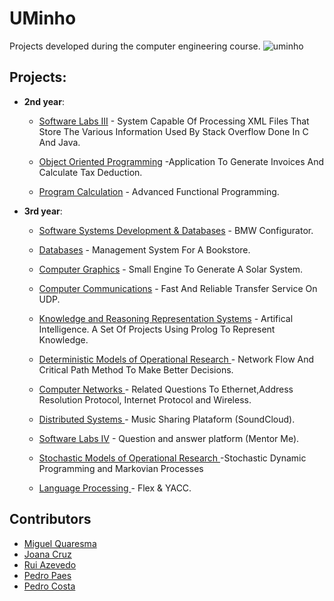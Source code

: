 # UMinho

Projects developed during the computer engineering course.
![uminho](http://www4.di.uminho.pt/~jmf/IMAGES/um_eeng.gif)

## Projects:

* **2nd year**:
  - [Software Labs III](https://github.com/EtienneCosta/UMINHO/tree/master/LI3) - System Capable Of Processing XML Files That Store The Various Information Used By Stack Overflow Done In C And Java.
  
  - [Object Oriented Programming](https://github.com/EtienneCosta/UMINHO/tree/master/POO) -Application To Generate Invoices And Calculate Tax Deduction.
  
  - [Program Calculation](https://github.com/EtienneCosta/UMINHO/tree/master/CP) - Advanced Functional Programming.
  
* **3rd year**:

  - [Software Systems Development & Databases](https://github.com/EtienneCosta/UMINHO/tree/master/DSS) - BMW Configurator.
  
  - [Databases](https://github.com/EtienneCosta/UMINHO/tree/master/BD) - Management System For A Bookstore.
  
  - [Computer Graphics](https://github.com/EtienneCosta/UMINHO/tree/master/CG) - Small Engine To Generate A Solar System.


  - [Computer Communications](https://github.com/EtienneCosta/UMINHO/tree/master/CC) - Fast And Reliable Transfer Service On UDP.
  
  - [Knowledge and Reasoning Representation Systems](https://github.com/EtienneCosta/UMINHO/tree/master/SRCR) - Artifical Intelligence. A Set Of Projects Using Prolog To Represent Knowledge.
  
   - [Deterministic Models of Operational Research ](https://github.com/EtienneCosta/UMINHO/tree/master/MDIO) - Network Flow And Critical Path Method To Make Better Decisions.
   
   - [Computer Networks ](https://github.com/EtienneCosta/UMINHO/tree/master/RC) - Related Questions To Ethernet,Address Resolution Protocol, Internet Protocol and Wireless.
   
    - [Distributed Systems ](https://github.com/EtienneCosta/UMINHO/tree/master/SD) - Music Sharing Plataform (SoundCloud).
   

   - [Software Labs IV](https://github.com/EtienneCosta/UMINHO/tree/master/LI4) -  Question and answer platform (Mentor Me).

   
   - [Stochastic Models of Operational Research ](https://github.com/EtienneCosta/UMINHO/tree/master/MEIO) -Stochastic Dynamic Programming and Markovian Processes

    - [Language Processing ](https://github.com/EtienneCosta/UMINHO/tree/master/PL) - Flex & YACC.



   
  
  
  


## Contributors
* [Miguel Quaresma](https://github.com/MQuaresma)
* [Joana Cruz](https://github.com/joanacruz94)
* [Rui Azevedo](https://github.com/ruiAzevedo19)
* [Pedro Paes](https://github.com/pedropaes)
* [Pedro Costa](https://github.com/pCosta99)
